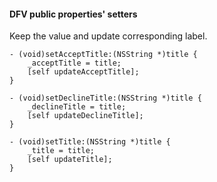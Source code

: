 #### DFV public properties' setters

Keep the value and update corresponding label.

```objc
- (void)setAcceptTitle:(NSString *)title {
    _acceptTitle = title;
    [self updateAcceptTitle];
}

- (void)setDeclineTitle:(NSString *)title {
    _declineTitle = title;
    [self updateDeclineTitle];
}

- (void)setTitle:(NSString *)title {
    _title = title;
    [self updateTitle];
}
```

